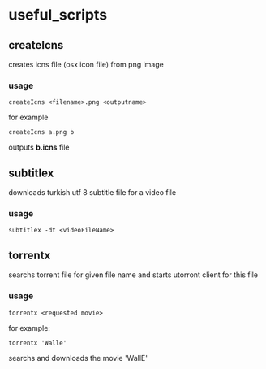 # useful_scripts

## createIcns
creates icns file (osx icon file) from png image

### usage
```
createIcns <filename>.png <outputname>
```
for example
```
createIcns a.png b
```
outputs **b.icns** file

## subtitlex
downloads turkish utf 8 subtitle file for a video file

### usage
```
subtitlex -dt <videoFileName>
```

## torrentx
searchs torrent file for given file name and starts utorront client for this file

### usage
```
torrentx <requested movie>
```

for example:

```
torrentx 'Walle'
```

searchs and downloads the movie 'WallE'

